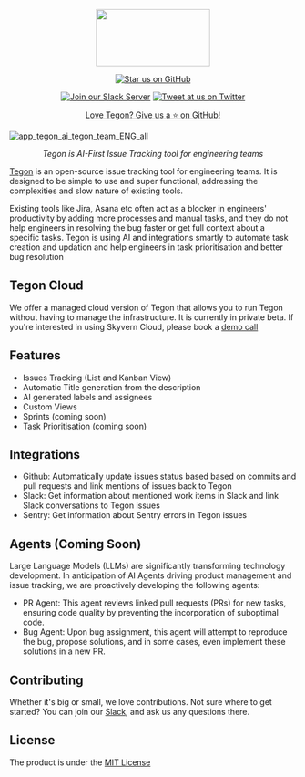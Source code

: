 <p align="center">
  <a href="https://tegon.ai"><img src="https://github.com/tegonhq/tegon/assets/17528887/07036ee1-774d-4dff-a56b-8050041f36ce" width="200" height="100" /></a>
</p>

<div align="center">

[![Star us on GitHub](https://img.shields.io/github/stars/tegonhq/tegon?color=FFD700&label=Stars&logo=Github)](https://github.com/tegonhq/tegon)

[![Join our Slack Server](https://img.shields.io/badge/Slack-chat%20with%20us-%235865F2?style=flat&logo=slack&logoColor=%23fff)](https://join.slack.com/t/tegoncommunity/shared_invite/zt-2i1e781ip-zwauijRV9TRtRKoJi3tqng)
[![Tweet at us on Twitter](https://img.shields.io/badge/Twitter-tweet%20at%20us-1da1f2?style=flat&logo=twitter&logoColor=%23fff)](https://twitter.com/tegonhq)

[Love Tegon? Give us a ⭐ on GitHub!](https://github.com/tegonhq/tegon)

</div>

![app_tegon_ai_tegon_team_ENG_all](https://github.com/tegonhq/tegon/assets/17528887/d426650d-b0e3-4d9f-92d7-bf182af16202)


<p align="center">
    <em> Tegon is AI-First Issue Tracking tool for engineering teams
</em>
</p>

[Tegon](https://tegon.ai) is an open-source issue tracking tool for engineering teams. It is designed to be simple to use and super functional, addressing the complexities and slow nature of existing tools.

Existing tools like Jira, Asana etc often act as a blocker in engineers' productivity by adding more processes and manual tasks, and they do not help engineers in resolving the bug faster or get full context about a specific tasks. Tegon is using AI and integrations smartly to automate task creation and updation and help engineers in task prioritisation and better bug resolution

## Tegon Cloud

We offer a managed cloud version of Tegon that allows you to run Tegon without having to manage the infrastructure. It is currently in private beta. 
If you're interested in using Skyvern Cloud, please book a [demo call](https://calendly.com/manik-sync/talk-to-us)

## Features

- Issues Tracking (List and Kanban View)
- Automatic Title generation from the description
- AI generated labels and assignees
- Custom Views
- Sprints (coming soon)
- Task Prioritisation (coming soon)

## Integrations

- Github: Automatically update issues status based based on commits and pull requests and link mentions of issues back to Tegon
- Slack: Get information about mentioned work items in Slack and link Slack conversations to Tegon issues
- Sentry: Get information about Sentry errors in Tegon issues

## Agents (Coming Soon)

Large Language Models (LLMs) are significantly transforming technology development. In anticipation of AI Agents driving product management and issue tracking, we are proactively developing the following agents:

- PR Agent: This agent reviews linked pull requests (PRs) for new tasks, ensuring code quality by preventing the incorporation of suboptimal code.
- Bug Agent: Upon bug assignment, this agent will attempt to reproduce the bug, propose solutions, and in some cases, even implement these solutions in a new PR.

## Contributing

Whether it's big or small, we love contributions. Not sure where to get started? 
You can join our [Slack](https://join.slack.com/t/tegoncommunity/shared_invite/zt-2i1e781ip-zwauijRV9TRtRKoJi3tqng), and ask us any questions there.

## License

The product is under the [MIT License](https://github.com/tegonhq/tegon/blob/main/LICENSE.md)

